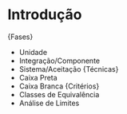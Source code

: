 # Introdução
{Fases}
* Unidade
* Integração/Componente
* Sistema/Aceitação
{Técnicas}
* Caixa Preta
* Caixa Branca
{Critérios}
* Classes de Equivalência
* Análise de Limites